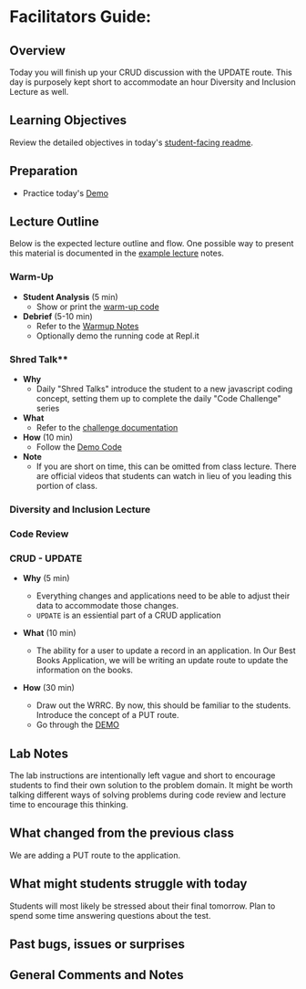 # Facilitators Guide:

## Overview

Today you will finish up your CRUD discussion with the UPDATE route. This day is purposely kept short to accommodate an hour Diversity and Inclusion Lecture as well. 

## Learning Objectives

Review the detailed objectives in today's [student-facing readme](../README.md).

## Preparation

- Practice today's [Demo](../demo)

## Lecture Outline

Below is the expected lecture outline and flow. One possible way to present this material is documented in the [example lecture](../facilitator/LECTURE-EXAMPLE.md) notes.

### Warm-Up

- **Student Analysis** (5 min)
  - Show or print the [warm-up code](../warm-up/warm-up.md)
- **Debrief** (5-10 min)
  - Refer to the [Warmup Notes](../warm-up/NOTES.md)
  - Optionally demo the running code at Repl.it

### Shred Talk**

- **Why**
  - Daily "Shred Talks" introduce the student to a new javascript coding concept, setting them up to complete the daily "Code Challenge" series
- **What**
  - Refer to the [challenge documentation](../challenges/README.md)
- **How** (10 min)
  - Follow the [Demo Code](../challenges/DEMO.md)
- **Note**
  - If you are short on time, this can be omitted from class lecture. There are official videos that students can watch in lieu of you leading this portion of class.

### Diversity and Inclusion Lecture

### Code Review

### CRUD - UPDATE

- **Why** (5 min)
  - Everything changes and applications need to be able to adjust their data to accommodate those changes. 
  - `UPDATE` is an essiential part of a CRUD application

- **What** (10 min)
  - The ability for a user to update a record in an application. In Our Best Books Application, we will be writing an update route to update the information on the books. 

- **How** (30 min)
  - Draw out the WRRC. By now, this should be familiar to the students. Introduce the concept of a PUT route. 
  - Go through the [DEMO](../demo)

## Lab Notes

The lab instructions are intentionally left vague and short to encourage students to find their own solution to the problem domain. It might be worth talking different ways of solving problems during code review and lecture time to encourage this thinking.

## What changed from the previous class

We are adding a PUT route to the application.

## What might students struggle with today

Students will most likely be stressed about their final tomorrow. Plan to spend some time answering questions about the test.

## Past bugs, issues or surprises

## General Comments and Notes

